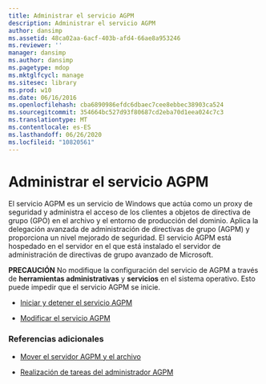 ```yaml
---
title: Administrar el servicio AGPM
description: Administrar el servicio AGPM
author: dansimp
ms.assetid: 48ca02aa-6acf-403b-afd4-66ae8a953246
ms.reviewer: ''
manager: dansimp
ms.author: dansimp
ms.pagetype: mdop
ms.mktglfcycl: manage
ms.sitesec: library
ms.prod: w10
ms.date: 06/16/2016
ms.openlocfilehash: cba6890986efdc6dbaec7cee8ebbec38903ca524
ms.sourcegitcommit: 354664bc527d93f80687cd2eba70d1eea024c7c3
ms.translationtype: MT
ms.contentlocale: es-ES
ms.lasthandoff: 06/26/2020
ms.locfileid: "10820561"
---
```

# Administrar el servicio AGPM


El servicio AGPM es un servicio de Windows que actúa como un proxy de seguridad y administra el acceso de los clientes a objetos de directiva de grupo (GPO) en el archivo y el entorno de producción del dominio. Aplica la delegación avanzada de administración de directivas de grupo (AGPM) y proporciona un nivel mejorado de seguridad. El servicio AGPM está hospedado en el servidor en el que está instalado el servidor de administración de directivas de grupo avanzado de Microsoft.

**PRECAUCIÓN**  No modifique la configuración del servicio de AGPM a través de **herramientas administrativas** y **servicios** en el sistema operativo. Esto puede impedir que el servicio AGPM se inicie.

 

-   [Iniciar y detener el servicio AGPM](start-and-stop-the-agpm-service-agpm40.md)

-   [Modificar el servicio AGPM](modify-the-agpm-service-agpm40.md)

### Referencias adicionales

-   [Mover el servidor AGPM y el archivo](move-the-agpm-server-and-the-archive-agpm40.md)

-   [Realización de tareas del administrador AGPM](performing-agpm-administrator-tasks-agpm40.md)

 

 





